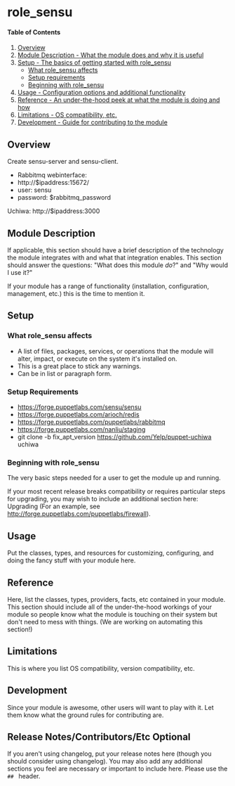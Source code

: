 # role_sensu

#### Table of Contents

1. [Overview](#overview)
2. [Module Description - What the module does and why it is useful](#module-description)
3. [Setup - The basics of getting started with role_sensu](#setup)
    * [What role_sensu affects](#what-role_sensu-affects)
    * [Setup requirements](#setup-requirements)
    * [Beginning with role_sensu](#beginning-with-role_sensu)
4. [Usage - Configuration options and additional functionality](#usage)
5. [Reference - An under-the-hood peek at what the module is doing and how](#reference)
5. [Limitations - OS compatibility, etc.](#limitations)
6. [Development - Guide for contributing to the module](#development)

## Overview

Create sensu-server and sensu-client.
* Rabbitmq webinterface: 
* http://$ipaddress:15672/
* user: sensu
* password: $rabbitmq_password

Uchiwa: http://$ipaddress:3000

## Module Description

If applicable, this section should have a brief description of the technology
the module integrates with and what that integration enables. This section
should answer the questions: "What does this module *do*?" and "Why would I use
it?"

If your module has a range of functionality (installation, configuration,
management, etc.) this is the time to mention it.

## Setup

### What role_sensu affects

* A list of files, packages, services, or operations that the module will alter,
  impact, or execute on the system it's installed on.
* This is a great place to stick any warnings.
* Can be in list or paragraph form.

### Setup Requirements

* https://forge.puppetlabs.com/sensu/sensu
* https://forge.puppetlabs.com/arioch/redis
* https://forge.puppetlabs.com/puppetlabs/rabbitmq
* https://forge.puppetlabs.com/nanliu/staging
* git clone -b fix_apt_version https://github.com/Yelp/puppet-uchiwa uchiwa

### Beginning with role_sensu

The very basic steps needed for a user to get the module up and running.

If your most recent release breaks compatibility or requires particular steps
for upgrading, you may wish to include an additional section here: Upgrading
(For an example, see http://forge.puppetlabs.com/puppetlabs/firewall).

## Usage

Put the classes, types, and resources for customizing, configuring, and doing
the fancy stuff with your module here.

## Reference

Here, list the classes, types, providers, facts, etc contained in your module.
This section should include all of the under-the-hood workings of your module so
people know what the module is touching on their system but don't need to mess
with things. (We are working on automating this section!)

## Limitations

This is where you list OS compatibility, version compatibility, etc.

## Development

Since your module is awesome, other users will want to play with it. Let them
know what the ground rules for contributing are.

## Release Notes/Contributors/Etc **Optional**

If you aren't using changelog, put your release notes here (though you should
consider using changelog). You may also add any additional sections you feel are
necessary or important to include here. Please use the `## ` header.
